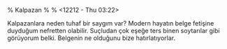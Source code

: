 % Kalpazan
% 
% <12212 - Thu 03:22>

Kalpazanlara neden tuhaf bir saygım var? Modern hayatın belge fetişine
duyduğum nefretten olabilir. Suçludan çok eşeğe ters binen soytarılar
gibi görüyorum belki. Belgenin ne olduğunu bize hatırlatıyorlar. 

